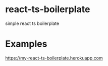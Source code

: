 # react-ts-boilerplate
simple react ts boilerplate

# Examples 
https://my-react-ts-boilerplate.herokuapp.com